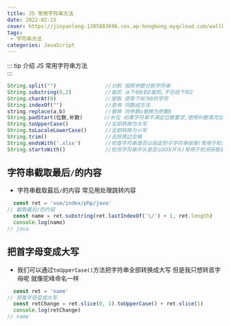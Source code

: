 ```yaml
---
title: JS 常用字符串方法
date: 2022-02-15
cover: https://jinyanlong-1305883696.cos.ap-hongkong.myqcloud.com/wallhaven-g71pve.jpg
tags:
 - 字符串方法
categories: JavaScript
---
```


::: tip 介绍 
JS 常用字符串方法 <br>
:::

<!-- more -->

```js
String.split("")				//分割 按照参数分割字符串
String.substring(0,2)			//裁剪 从下标0到2裁剪,不包括下标2
String.charAt(0)				//提取 提取下标为0的字符
String.indexOf("")				//查询 同数组方法
string.replace(a,b)				//替换 将参数a替换为参数b
String.padStart(位数,补数)	 	 //补位 如果字符串不满足位数要求,使用补数填充位数
String.toUpperCase()			//全部转换为大写
String.toLacaleLowerCase()		//全部转换为小写
String.trim()					//去除两边空格
String.endsWith('.xlsx')	    //检查字符串是否以指定的子字符串结尾(常用于检查上传文件的后缀名.xlsx 等)
String.startsWith()				//检测字符串开头是否以XXX开头(常用于检测获取到的地址 检测地址开头是否符合标准)
```

## 字符串截取最后`/`的内容

* 字符串截取最后`/`的内容 常见用处理跳转内容

```js
  const ret = 'vue/index/php/java'
// 截取最后/的内容
  const name = ret.substring(ret.lastIndexOf('\/') + 1, ret.length)
  console.log(name)
// java
```

## 把首字母变成大写

* 我们可以通过`toUpperCase()`方法把字符串全部转换成大写 但是我只想转首字母呢 就像驼峰命名一样

```js
  const ret = 'name'
// 把首字母变成大写
  const retChange = ret.slice(0, 1).toUpperCase() + ret.slice(1)
  console.log(retChange)
// name
```

